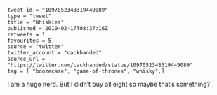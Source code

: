 ```
tweet_id = "1097052348319449089"
type = "tweet"
title = "Whiskies"
published = 2019-02-17T08:37:16Z
retweets = 1
favourites = 5
source = "twitter"
twitter_account = "cackhanded"
source_url = "https://twitter.com/cackhanded/status/1097052348319449089"
tag = [ "boozecase", "game-of-thrones", "whisky",]
```

I am a huge nerd. But I didn’t buy all eight so maybe that’s something?

<p class='image'><img src='https://mnf.m17s.net/2019/02/17/DzmDSjbW0AA9FR7.jpg' alt=''></p>

